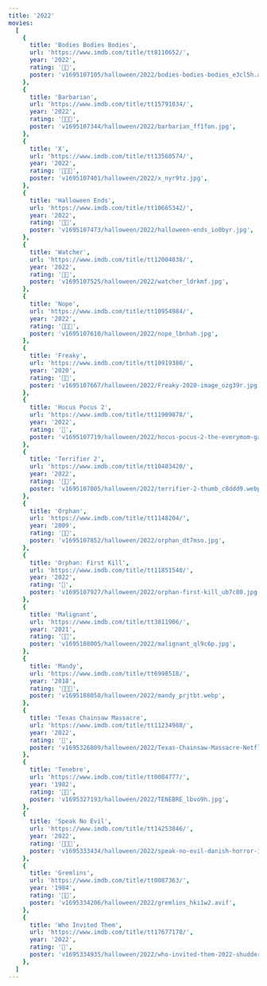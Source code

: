 ```yaml
---
title: '2022'
movies:
  [
    {
      title: 'Bodies Bodies Bodies',
      url: 'https://www.imdb.com/title/tt8110652/',
      year: '2022',
      rating: '🔪🔪',
      poster: 'v1695107105/halloween/2022/bodies-bodies-bodies_e3cl5h.avif',
    },
    {
      title: 'Barbarian',
      url: 'https://www.imdb.com/title/tt15791034/',
      year: '2022',
      rating: '🔪🔪🔪',
      poster: 'v1695107344/halloween/2022/barbarian_ff1fon.jpg',
    },
    {
      title: 'X',
      url: 'https://www.imdb.com/title/tt13560574/',
      year: '2022',
      rating: '🔪🔪🔪',
      poster: 'v1695107401/halloween/2022/x_nyr9tz.jpg',
    },
    {
      title: 'Halloween Ends',
      url: 'https://www.imdb.com/title/tt10665342/',
      year: '2022',
      rating: '🔪🔪',
      poster: 'v1695107473/halloween/2022/halloween-ends_io0byr.jpg',
    },
    {
      title: 'Watcher',
      url: 'https://www.imdb.com/title/tt12004038/',
      year: '2022',
      rating: '🔪🔪',
      poster: 'v1695107525/halloween/2022/watcher_ldrkmf.jpg',
    },
    {
      title: 'Nope',
      url: 'https://www.imdb.com/title/tt10954984/',
      year: '2022',
      rating: '🔪🔪🔪',
      poster: 'v1695107610/halloween/2022/nope_lbnhah.jpg',
    },
    {
      title: 'Freaky',
      url: 'https://www.imdb.com/title/tt10919380/',
      year: '2020',
      rating: '🔪🔪',
      poster: 'v1695107667/halloween/2022/Freaky-2020-image_ozg39r.jpg',
    },
    {
      title: 'Hocus Pocus 2',
      url: 'https://www.imdb.com/title/tt11909878/',
      year: '2022',
      rating: '🔪',
      poster: 'v1695107719/halloween/2022/hocus-pocus-2-the-everymom-gallery_drhyb2.jpg',
    },
    {
      title: 'Terrifier 2',
      url: 'https://www.imdb.com/title/tt10403420/',
      year: '2022',
      rating: '🔪🔪',
      poster: 'v1695107805/halloween/2022/terrifier-2-thumb_c8ddd9.webp',
    },
    {
      title: 'Orphan',
      url: 'https://www.imdb.com/title/tt1148204/',
      year: '2009',
      rating: '🔪🔪',
      poster: 'v1695107852/halloween/2022/orphan_dt7mso.jpg',
    },
    {
      title: 'Orphan: First Kill',
      url: 'https://www.imdb.com/title/tt11851548/',
      year: '2022',
      rating: '🔪',
      poster: 'v1695107927/halloween/2022/orphan-first-kill_ub7c80.jpg',
    },
    {
      title: 'Malignant',
      url: 'https://www.imdb.com/title/tt3811906/',
      year: '2021',
      rating: '🔪🔪',
      poster: 'v1695108005/halloween/2022/malignant_ql9c6p.jpg',
    },
    {
      title: 'Mandy',
      url: 'https://www.imdb.com/title/tt6998518/',
      year: '2018',
      rating: '🔪🔪🔪',
      poster: 'v1695108058/halloween/2022/mandy_prjtbt.webp',
    },
    {
      title: 'Texas Chainsaw Massacre',
      url: 'https://www.imdb.com/title/tt11234988/',
      year: '2022',
      rating: '🔪',
      poster: 'v1695326809/halloween/2022/Texas-Chainsaw-Massacre-Netflix-2022-Leatherface_qmdwfb.jpg',
    },
    {
      title: 'Tenebre',
      url: 'https://www.imdb.com/title/tt0084777/',
      year: '1982',
      rating: '🔪🔪',
      poster: 'v1695327193/halloween/2022/TENEBRE_lbvo9h.jpg',
    },
    {
      title: 'Speak No Evil',
      url: 'https://www.imdb.com/title/tt14253846/',
      year: '2022',
      rating: '🔪🔪🔪',
      poster: 'v1695333434/halloween/2022/speak-no-evil-danish-horror-1200x900_kfzbbf.jpg',
    },
    {
      title: 'Gremlins',
      url: 'https://www.imdb.com/title/tt0087363/',
      year: '1984',
      rating: '🔪🔪',
      poster: 'v1695334206/halloween/2022/gremlins_hki1w2.avif',
    },
    {
      title: 'Who Invited Them',
      url: 'https://www.imdb.com/title/tt17677178/',
      year: '2022',
      rating: '🔪',
      poster: 'v1695334935/halloween/2022/who-invited-them-2022-shudder-review-1200x675_p11vzp.jpg',
    },
  ]
---
```

